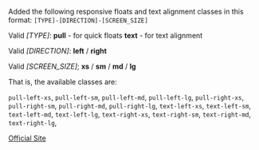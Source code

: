 Added the following responsive floats and text alignment classes in this format:
`[TYPE]-[DIRECTION]-[SCREEN_SIZE]`

Valid *[TYPE]*:
**pull** - for quick floats
**text** - for text alignment

Valid *[DIRECTION]*:
**left** / **right**

Valid *[SCREEN_SIZE]*;
**xs** / **sm** / **md** / **lg**


That is, the available classes are:

`pull-left-xs`, `pull-left-sm`, `pull-left-md`, `pull-left-lg`,
`pull-right-xs`, `pull-right-sm`, `pull-right-md`, `pull-right-lg`,
`text-left-xs`, `text-left-sm`, `text-left-md`, `text-left-lg`,
`text-right-xs`, `text-right-sm`, `text-right-md`, `text-right-lg`,

[Official Site](https://github.com/calebzahnd/Responsive-Alignment-for-Bootstrap)